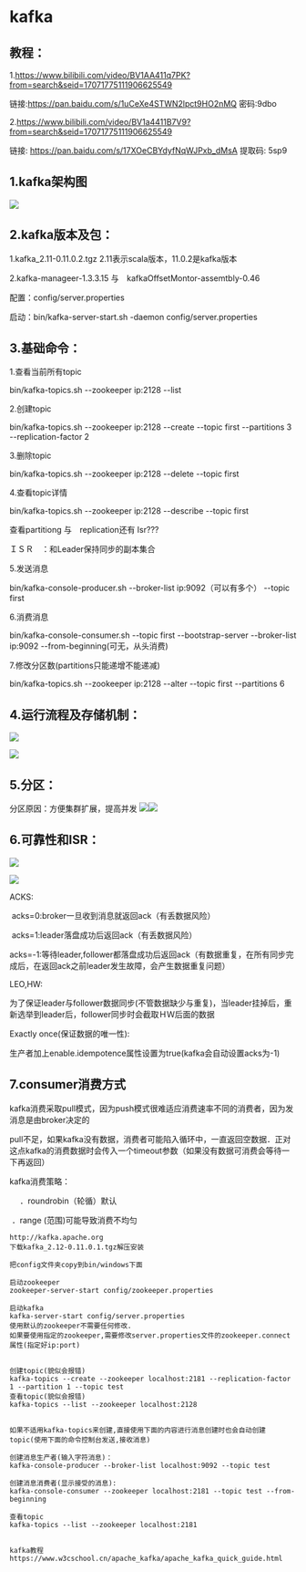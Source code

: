 # kafka

## 教程：

1.https://www.bilibili.com/video/BV1AA411q7PK?from=search&seid=17071775111906625549

链接:https://pan.baidu.com/s/1uCeXe4STWN2lpct9HO2nMQ  密码:9dbo

2.https://www.bilibili.com/video/BV1a4411B7V9?from=search&seid=17071775111906625549

链接: https://pan.baidu.com/s/17XOeCBYdyfNqWJPxb_dMsA 提取码: 5sp9

## 1.kafka架构图

![](img/kafka-1.png)

## 2.kafka版本及包：

1.kafka_2.11-0.11.0.2.tgz	2.11表示scala版本，11.0.2是kafka版本

2.kafka-manageer-1.3.3.15 与　kafkaOffsetMontor-assemtbly-0.46

配置：config/server.properties

启动：bin/kafka-server-start.sh -daemon config/server.properties

## 3.基础命令：

1.查看当前所有topic

bin/kafka-topics.sh --zookeeper ip:2128 --list

2.创建topic

bin/kafka-topics.sh --zookeeper ip:2128 --create --topic first --partitions 3 --replication-factor 2

3.删除topic

bin/kafka-topics.sh --zookeeper ip:2128  --delete --topic first

4.查看topic详情

bin/kafka-topics.sh --zookeeper ip:2128 --describe --topic first

查看partitiong 与　replication还有 Isr???

ＩＳＲ　：和Leader保持同步的副本集合

5.发送消息

bin/kafka-console-producer.sh --broker-list ip:9092（可以有多个） --topic first

6.消费消息

bin/kafka-console-consumer.sh  --topic first --bootstrap-server  --broker-list ip:9092   --from-beginning(可无，从头消费)

7.修改分区数(partitions只能递增不能递减)

bin/kafka-topics.sh --zookeeper ip:2128 --alter --topic first --partitions 6

## 4.运行流程及存储机制：

![](img/kafka-2.png)

![](img/kafka-3.png)

## 5.分区：

分区原因：方便集群扩展，提高并发
![](img/kafka-2.png)![](img/kafka-4.png)

## 6.可靠性和ISR：

![](img/kafka-5.png)

![](img/kafka-6.png)

ACKS:

​			acks=0:broker一旦收到消息就返回ack（有丢数据风险）

​			acks=1:leader落盘成功后返回ack（有丢数据风险）

​			acks=-1:等待leader,follower都落盘成功后返回ack（有数据重复，在所有同步完成后，在返回ack之前leader发生故障，会产生数据重复问题）

LEO,HW:

​				为了保证leader与follower数据同步(不管数据缺少与重复)，当leader挂掉后，重新选举到leader后，follower同步时会截取ＨＷ后面的数据

Exactly once(保证数据的唯一性):

​			生产者加上enable.idempotence属性设置为true(kafka会自动设置acks为-1)

## 7.consumer消费方式

kafka消费采取pull模式，因为push模式很难适应消费速率不同的消费者，因为发消息是由broker决定的

pull不足，如果kafka没有数据，消费者可能陷入循环中，一直返回空数据．正对这点kafka的消费数据时会传入一个timeout参数（如果没有数据可消费会等待一下再返回）

kafka消费策略：

　	．roundrobin（轮循）默认

​		．range	(范围)可能导致消费不均匀



```
http://kafka.apache.org
下载kafka_2.12-0.11.0.1.tgz解压安装

把config文件夹copy到bin/windows下面

启动zookeeper
zookeeper-server-start config/zookeeper.properties

启动kafka
kafka-server-start config/server.properties
使用默认的zookeeper不需要任何修改.
如果要使用指定的zookeeper,需要修改server.properties文件的zookeeper.connect属性(指定好ip:port)


创建topic(貌似会报错)
kafka-topics --create --zookeeper localhost:2181 --replication-factor 1 --partition 1 --topic test
查看topic(貌似会报错)
kafka-topics --list --zookeeper localhost:2128


如果不适用kafka-topics来创建,直接使用下面的内容进行消息创建时也会自动创建topic(使用下面的命令控制台发送,接收消息)

创建消息生产者(输入字符消息)：
kafka-console-producer --broker-list localhost:9092 --topic test

创建消息消费者(显示接受的消息):
kafka-console-consumer --zookeeper localhost:2181 --topic test --from-beginning

查看topic
kafka-topics --list --zookeeper localhost:2181


kafka教程
https://www.w3cschool.cn/apache_kafka/apache_kafka_quick_guide.html
```

